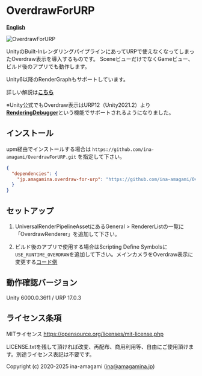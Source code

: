 # OverdrawForURP

[**English**](README.md)

![OverdrawForURP](https://amagamina.jp/wp-content/uploads/2020/09/overdraw-change.gif)

UnityのBuilt-InレンダリングパイプラインにあってURPで使えなくなってしまったOverdraw表示を導入するものです。
SceneビューだけでなくGameビュー、ビルド後のアプリでも動作します。

Unity6以降のRenderGraphもサポートしています。

詳しい解説は[**こちら**](https://amagamina.jp/overdraw-for-urp/)

※Unity公式でもOverdraw表示はURP12（Unity2021.2）より[**RenderingDebugger**](https://docs.unity3d.com/ja/Packages/com.unity.render-pipelines.universal@14.0/manual/whats-new/urp-whats-new.html)という機能でサポートされるようになりました。

## インストール

upm経由でインストールする場合は `https://github.com/ina-amagami/OverdrawForURP.git` を指定して下さい。

```manifest.json
{
  "dependencies": {
    "jp.amagamina.overdraw-for-urp": "https://github.com/ina-amagami/OverdrawForURP.git"
  }
}
```

## セットアップ

1. UniversalRenderPipelineAssetにあるGeneral > RendererListの一覧に「OverdrawRenderer」を追加して下さい。

2. ビルド後のアプリで使用する場合はScripting Define Symbolsに`USE_RUNTIME_OVERDRAW`を追加して下さい。メインカメラをOverdraw表示に変更する[コード例](https://gist.github.com/ina-amagami/2f4a3b493d58333fdfcaa1baffbc066b)

## 動作確認バージョン

Unity 6000.0.36f1 / URP 17.0.3

## ライセンス条項

MITライセンス
https://opensource.org/licenses/mit-license.php

LICENSE.txtを残して頂ければ改変、再配布、商用利用等、自由にご使用頂けます。別途ライセンス表記は不要です。

Copyright (c) 2020-2025 ina-amagami (ina@amagamina.jp)

